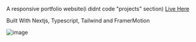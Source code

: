 A responsive portfolio website(i didnt code "projects" section) [Live Here](https://nextjsmahmuticme.vercel.app/)

Built With Nextjs, Typescript, Tailwind and FramerMotion

![image](https://github.com/arrovain/portfolio3/assets/127416772/ac677bc3-f17f-4dcc-9138-8b992ef7f9f8)
